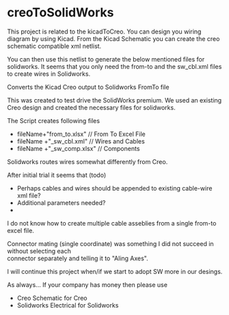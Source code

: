 # creoToSolidWorks

This project is related to the kicadToCreo. You can design you wiring diagram by using Kicad. From the Kicad Schematic you can 
create the creo schematic compatible xml netlist. 

You can then use this netlist to generate the below mentioned files for solidworks.
It seems that you only need the from-to and the sw_cbl.xml files to create wires in Solidworks.

Converts the Kicad Creo output to Solidworks FromTo file

This was created to test drive the SolidWorks premium. We used an existing Creo design and
created the necessary files for solidworks.

The Script creates following files
* fileName+"from_to.xlsx"     // From To Excel File
* fileName +"_sw_cbl.xml"     // Wires and Cables
* fileName +"_sw_comp.xlsx"   // Components

Solidworks routes wires somewhat differently from Creo.

After initial trial it seems that (todo)
- Perhaps cables and wires should be appended to existing cable-wire xml file?
- Additional parameters needed?
- 

I do not know how to create multiple cable asseblies from a single from-to excel file.

Connector mating (single coordinate) was something I did not succeed in without selecting each<br>
connector separately and telling it to "Aling Axes". 

I will continue this project when/if we start to adopt SW more in our desings.

As always... If your company has money then please use
* Creo Schematic for Creo
* Solidworks Electrical for Solidworks
